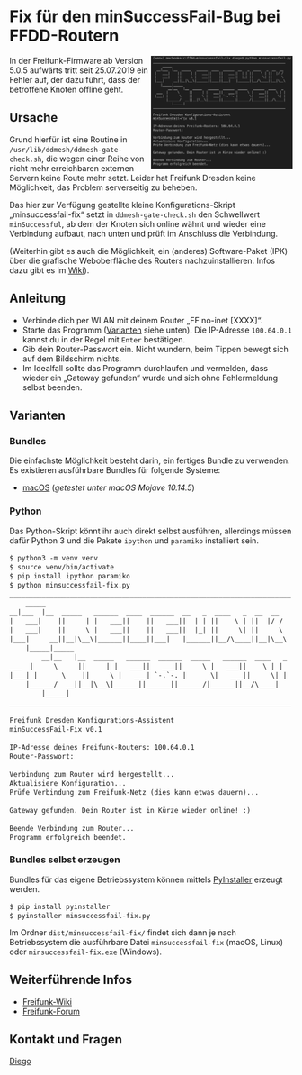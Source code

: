 # Fix für den minSuccessFail-Bug bei FFDD-Routern

<a href="https://raw.githubusercontent.com/jdieg0/ffdd-minsuccessfail-fix/master/assets/images/minsuccessfail-fix_output.png"><img align="right" width="50%" src="assets/images/minsuccessfail-fix_output.png" title="Screenshot" alt="Screenshot der Ausgabe des Programms"></a>

In der Freifunk-Firmware ab Version 5.0.5 aufwärts tritt seit 25.07.2019 ein Fehler auf, der dazu führt, dass der betroffene Knoten offline geht.

## Ursache

Grund hierfür ist eine Routine in ```/usr/lib/ddmesh/ddmesh-gate-check.sh```, die wegen einer Reihe von nicht mehr erreichbaren externen Servern keine Route mehr setzt. Leider hat Freifunk Dresden keine Möglichkeit, das Problem serverseitig zu beheben.

Das hier zur Verfügung gestellte kleine Konfigurations-Skript „minsuccessfail-fix“ setzt in ```ddmesh-gate-check.sh``` den Schwellwert ```minSuccessful```, ab dem der Knoten sich online wähnt und wieder eine Verbindung aufbaut, nach unten und prüft im Anschluss die Verbindung.

(Weiterhin gibt es auch die Möglichkeit, ein (anderes) Software-Paket (IPK) über die grafische Weboberfläche des Routers nachzuinstallieren. Infos dazu gibt es im [Wiki](https://wiki.freifunk-dresden.de/index.php/Firmware_Fix:_gateway-check)).

## Anleitung

- Verbinde dich per WLAN mit deinem Router „FF no-inet [XXXX]“.
- Starte das Programm ([Varianten](#varianten) siehe unten). Die IP-Adresse ```100.64.0.1``` kannst du in der Regel mit ```Enter``` bestätigen.
- Gib dein Router-Passwort ein. Nicht wundern, beim Tippen bewegt sich auf dem Bildschirm nichts.
- Im Idealfall sollte das Programm durchlaufen und vermelden, dass wieder ein „Gateway gefunden“ wurde und sich ohne Fehlermeldung selbst beenden.

## Varianten

### Bundles

Die einfachste Möglichkeit besteht darin, ein fertiges Bundle zu verwenden. Es existieren ausführbare Bundles für folgende Systeme:

- [macOS](https://github.com/jdieg0/ffdd-minsuccessfail-fix/raw/master/dist/minsuccessfail-fix/minsuccessfail-fix_macos.zip) (*getestet unter macOS Mojave 10.14.5*)

### Python

Das Python-Skript könnt ihr auch direkt selbst ausführen, allerdings müssen dafür Python 3 und die Pakete ```ipython``` und ```paramiko``` installiert sein.

    $ python3 -m venv venv
    $ source venv/bin/activate
    $ pip install ipython paramiko
    $ python minsuccessfail-fix.py
    ______________________________________________________________________
        _____                                                             
    __|___  |__  _____   ______  ____  ______  __   _  ____   _  __  __  
    |   ___|    ||     | |   ___||    ||   ___||  | | ||    \ | ||  |/ /  
    |   ___|    ||     \ |   ___||    ||   ___||  |_| ||     \| ||     \  
    |___|     __||__|\__\|______||____||___|   |______||__/\____||__|\__\ 
        |_____|_____                                                       
            __|__   |__  _____   ______  ______  _____   ______  ____   _  
    ___  |     \     ||     | |   ___||   ___||     \ |   ___||    \ | | 
    |___| |      \    ||     \ |   ___| `-.`-. |      \|   ___||     \| | 
        |______/  __||__|\__\|______||______||______/|______||__/\____| 
            |_____|                                                      
    ______________________________________________________________________

    Freifunk Dresden Konfigurations-Assistent
    minSuccessFail-Fix v0.1

    IP-Adresse deines Freifunk-Routers: 100.64.0.1
    Router-Passwort: 

    Verbindung zum Router wird hergestellt...
    Aktualisiere Konfiguration...
    Prüfe Verbindung zum Freifunk-Netz (dies kann etwas dauern)...

    Gateway gefunden. Dein Router ist in Kürze wieder online! :)

    Beende Verbindung zum Router...
    Programm erfolgreich beendet.

### Bundles selbst erzeugen

Bundles für das eigene Betriebssystem können mittels [PyInstaller](https://pyinstaller.readthedocs.io/en/stable/usage.html) erzeugt werden.

    $ pip install pyinstaller
    $ pyinstaller minsuccessfail-fix.py

Im Ordner ```dist/minsuccessfail-fix/``` findet sich dann je nach Betriebssystem die ausführbare Datei ```minsuccessfail-fix``` (macOS, Linux) oder ```minsuccessfail-fix.exe``` (Windows).

## Weiterführende Infos

- [Freifunk-Wiki](https://wiki.freifunk-dresden.de/index.php/Firmware_Fix:_gateway-check)
- [Freifunk-Forum](https://forum.freifunk.net/t/ddmesh-gateway-check-sh/)

## Kontakt und Fragen

[Diego](mailto:diego@freifunk-dresden.de?cc=info@freifunk-dresden.de&subject=minSuccesFail-fix)